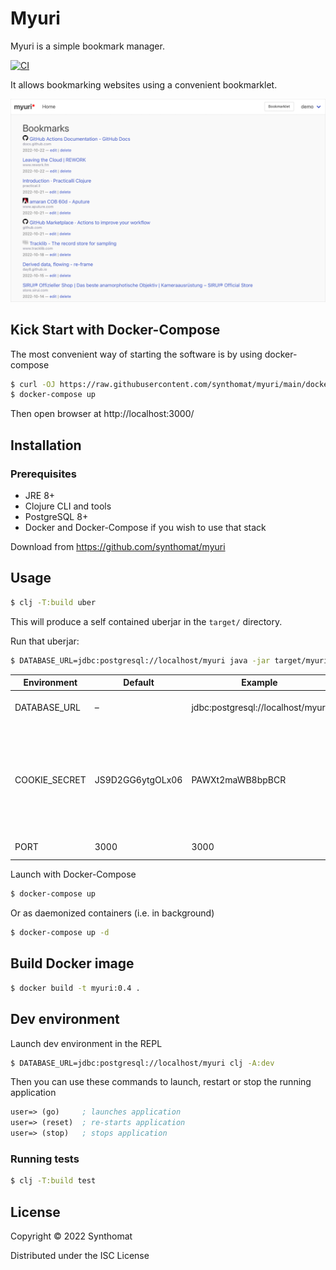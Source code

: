# Myuri
Myuri is a simple bookmark manager.

[![CI](https://github.com/synthomat/myuri/actions/workflows/ci.yml/badge.svg?branch=develop)](https://github.com/synthomat/myuri/actions/workflows/ci.yml)

It allows bookmarking websites using a convenient bookmarklet.

![Version 0.5](doc/screenshots/myuri_0.5.png)

## Kick Start with Docker-Compose
The most convenient way of starting the software is by using docker-compose
```bash
$ curl -OJ https://raw.githubusercontent.com/synthomat/myuri/main/docker-compose.yml
$ docker-compose up
```
Then open browser at http://localhost:3000/

## Installation
### Prerequisites
* JRE 8+
* Clojure CLI and tools
* PostgreSQL 8+
* Docker and Docker-Compose if you wish to use that stack

Download from https://github.com/synthomat/myuri

## Usage
```bash
$ clj -T:build uber
```

This will produce a self contained uberjar in the `target/` directory.

Run that uberjar:
```bash
$ DATABASE_URL=jdbc:postgresql://localhost/myuri java -jar target/myuri-0.4.jar
```

| Environment   | Default          | Example                           | Explanation                                                                                             |
|---------------|------------------|-----------------------------------|---------------------------------------------------------------------------------------------------------|
| DATABASE_URL  | –                | jdbc:postgresql://localhost/myuri | Database connection string                                                                              |
| COOKIE_SECRET | JS9D2GG6ytgOLx06 | PAWXt2maWB8bpBCR                  | 16-bytes encryption key for the Cookie Session store. **This is critical** – please change the default! |
| PORT          | 3000             | 3000                              | Web App HTTP Port                                                                                       |




Launch with Docker-Compose

```bash
$ docker-compose up
```

Or as daemonized containers (i.e. in background) 
```bash
$ docker-compose up -d
```

## Build Docker image
```bash
$ docker build -t myuri:0.4 .
```

## Dev environment

Launch dev environment in the REPL
```bash
$ DATABASE_URL=jdbc:postgresql://localhost/myuri clj -A:dev
```

Then you can use these commands to launch, restart or stop the running application

```clojure
user=> (go)     ; launches application
user=> (reset)  ; re-starts application
user=> (stop)   ; stops application
```

### Running tests
```bash
$ clj -T:build test
```

## License

Copyright © 2022 Synthomat

Distributed under the ISC License

